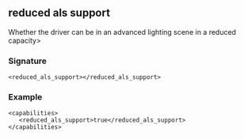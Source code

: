 ## reduced als support

Whether the driver can be in an advanced lighting scene in a reduced capacity\>


### Signature

`<reduced_als_support></reduced_als_support>`


### Example

```
<capabilities>
   <reduced_als_support>true</reduced_als_support>
</capabilities>
```

